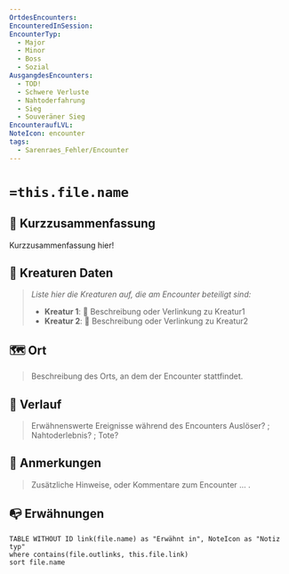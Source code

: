 ```yaml
---
OrtdesEncounters: 
EncounteredInSession: 
EncounterTyp:
  - Major
  - Minor
  - Boss
  - Sozial
AusgangdesEncounters:
  - TOD!
  - Schwere Verluste
  - Nahtoderfahrung
  - Sieg
  - Souveräner Sieg
EncounteraufLVL: 
NoteIcon: encounter
tags:
  - Sarenraes_Fehler/Encounter
---
```

# `=this.file.name`
## 📝 Kurzzusammenfassung
Kurzzusammenfassung hier! 

## 🐾 Kreaturen Daten
> *Liste hier die Kreaturen auf, die am Encounter beteiligt sind:* 
> - **Kreatur 1**: 🐺 Beschreibung oder Verlinkung zu Kreatur1 
> - **Kreatur 2**: 🐉 Beschreibung oder Verlinkung zu Kreatur2

## 🗺️ Ort
> Beschreibung des Orts, an dem der Encounter stattfindet.
> 

## 📖 Verlauf
> Erwähnenswerte Ereignisse während des Encounters
> Auslöser? ; Nahtoderlebnis? ; Tote?

## 📌 Anmerkungen
> Zusätzliche Hinweise, oder Kommentare zum Encounter
> ... .



## 📭 Erwähnungen 
```dataview
TABLE WITHOUT ID link(file.name) as "Erwähnt in", NoteIcon as "Notiz typ"
where contains(file.outlinks, this.file.link)
sort file.name
```